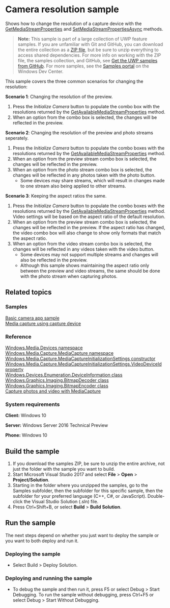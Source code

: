 ﻿<!---
  category: AudioVideoAndCamera
  samplefwlink: http://go.microsoft.com/fwlink/p/?LinkId=624252
--->

# Camera resolution sample

Shows how to change the resolution of a capture device with the
[GetMediaStreamProperties](https://msdn.microsoft.com/library/windows/apps/windows.media.devices.videodevicecontroller.getmediastreamproperties.aspx)
and [SetMediaStreamPropertiesAsync](https://msdn.microsoft.com/library/windows/apps/hh700895.aspx) methods. 

> **Note:** This sample is part of a large collection of UWP feature samples. 
> If you are unfamiliar with Git and GitHub, you can download the entire collection as a 
> [ZIP file](https://github.com/Microsoft/Windows-universal-samples/archive/master.zip), but be 
> sure to unzip everything to access shared dependencies. For more info on working with the ZIP file, 
> the samples collection, and GitHub, see [Get the UWP samples from GitHub](https://aka.ms/ovu2uq). 
> For more samples, see the [Samples portal](https://aka.ms/winsamples) on the Windows Dev Center. 

This sample covers the three common scenarios for changing the resolution:

**Scenario 1**: Changing the resolution of the preview.

1. Press the *Initialize Camera* button to populate the combo box with the resolutions
returned by the
[GetAvailableMediaStreamProperties](https://msdn.microsoft.com/library/windows/apps/windows.media.devices.videodevicecontroller.getmediastreamproperties.aspx)
method.
2. When an option from the combo box is selected, the changes will be reflected in the preview.

**Scenario 2**: Changing the resolution of the preview and photo streams seperately.

1. Press the *Initialize Camera* button to populate the combo boxes with the resolutions
returned by the
[GetAvailableMediaStreamProperties](https://msdn.microsoft.com/library/windows/apps/windows.media.devices.videodevicecontroller.getmediastreamproperties.aspx)
method.
2. When an option from the preview stream combo box is selected, the changes will be reflected in the preview.
3. When an option from the photo stream combo box is selected, the changes will be reflected in any photos taken with the photo button.
   * Some devices may share streams, which will result in changes made to one stream also being applied to other streams.

**Scenario 3**: Keeping the aspect ratios the same.

1. Press the *Initialize Camera* button to populate the combo boxes with the resolutions
returned by the
[GetAvailableMediaStreamProperties](https://msdn.microsoft.com/library/windows/apps/windows.media.devices.videodevicecontroller.getmediastreamproperties.aspx)
method.
Video settings will be based on the aspect ratio of the default resolution.
2. When an option from the preview stream combo box is selected, the changes will be reflected in the preview.
If the aspect ratio has changed, the video combo box will
also change to show only formats that match the aspect ratio.
3. When an option from the video stream combo box is selected,
the changes will be reflected in any videos taken with the video button.
   * Some devices may not support multiple streams and changes will also be reflected in the preview.
   * Although this sample shows maintaining the aspect ratio only between the preview and video streams,
     the same should be done with the photo stream when capturing photos.

## Related topics

### Samples

[Basic camera app sample](/Samples/CameraStarterKit)  
[Media capture using capture device](https://code.msdn.microsoft.com/windowsapps/Media-Capture-Sample-adf87622)  

### Reference

[Windows.Media.Devices namespace](https://msdn.microsoft.com/library/windows/apps/windows.media.devices.aspx)  
[Windows.Media.Capture.MediaCapture namespace](https://msdn.microsoft.com/library/windows/apps/windows.media.devices.aspx)  
[Windows.Media.Capture.MediaCaptureInitializationSettings constructor](https://msdn.microsoft.com/library/windows/apps/windows.media.capture.mediacaptureinitializationsettings.mediacaptureinitializationsettings.aspx)  
[Windows.Media.Capture.MediaCaptureInitializationSettings.VideoDeviceId property](https://msdn.microsoft.com/library/windows/apps/windows.media.capture.mediacaptureinitializationsettings.videodeviceid.aspx)  
[Windows.Devices.Enumeration.DeviceInformation class](https://msdn.microsoft.com/library/windows/apps/windows.devices.enumeration.deviceinformation)  
[Windows.Graphics.Imaging.BitmapDecoder class](https://msdn.microsoft.com/library/windows/apps/windows.graphics.imaging.bitmapdecoder.aspx)  
[Windows.Graphics.Imaging.BitmapEncoder class](https://msdn.microsoft.com/library/windows/apps/windows.graphics.imaging.bitmapencoder.aspx)  
[Capture photos and video with MediaCapture](https://msdn.microsoft.com/library/windows/apps/mt243896)  

### System requirements

**Client:** Windows 10

**Server:** Windows Server 2016 Technical Preview

**Phone:** Windows 10

## Build the sample

1. If you download the samples ZIP, be sure to unzip the entire archive, not just the folder with the sample you want to build. 
2. Start Microsoft Visual Studio 2017 and select **File** \> **Open** \> **Project/Solution**.
3. Starting in the folder where you unzipped the samples, go to the Samples subfolder, then the subfolder for this specific sample, then the subfolder for your preferred language (C++, C#, or JavaScript). Double-click the Visual Studio Solution (.sln) file.
4. Press Ctrl+Shift+B, or select **Build** \> **Build Solution**.

## Run the sample

The next steps depend on whether you just want to deploy the sample or you want to both deploy and run it.

### Deploying the sample

- Select Build > Deploy Solution. 

### Deploying and running the sample

- To debug the sample and then run it, press F5 or select Debug >  Start Debugging. To run the sample without debugging, press Ctrl+F5 or select Debug > Start Without Debugging. 
